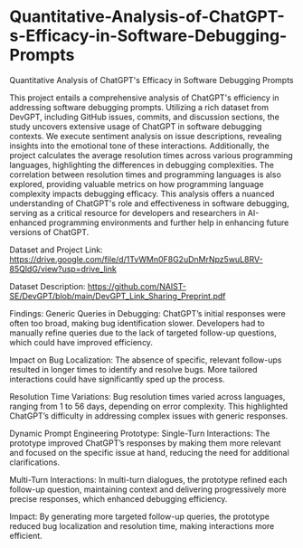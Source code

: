 # Quantitative-Analysis-of-ChatGPT-s-Efficacy-in-Software-Debugging-Prompts
Quantitative Analysis of ChatGPT's Efficacy in Software Debugging Prompts

This project entails a comprehensive analysis of ChatGPT's efficiency in addressing software debugging prompts. Utilizing a rich dataset from DevGPT, including GitHub issues, commits, and discussion sections, the study uncovers extensive usage of ChatGPT in software debugging contexts. We execute sentiment analysis on issue descriptions, revealing insights into the emotional tone of these interactions. Additionally, the project calculates the average resolution times across various programming languages, highlighting the differences in debugging complexities. The correlation between resolution times and programming languages is also explored, providing valuable metrics on how programming language complexity impacts debugging efficacy. This analysis offers a nuanced understanding of ChatGPT's role and effectiveness in software debugging, serving as a critical resource for developers and researchers in AI-enhanced programming environments and further help in enhancing future versions of ChatGPT.

Dataset and Project Link:
https://drive.google.com/file/d/1TvWMn0F8G2uDnMrNpz5wuL8RV-85QldG/view?usp=drive_link

Dataset Description:
https://github.com/NAIST-SE/DevGPT/blob/main/DevGPT_Link_Sharing_Preprint.pdf

Findings:
Generic Queries in Debugging: ChatGPT’s initial responses were often too broad, making bug identification slower. Developers had to manually refine queries due to the lack of targeted follow-up questions, which could have improved efficiency.

Impact on Bug Localization: The absence of specific, relevant follow-ups resulted in longer times to identify and resolve bugs. More tailored interactions could have significantly sped up the process.

Resolution Time Variations: Bug resolution times varied across languages, ranging from 1 to 56 days, depending on error complexity. This highlighted ChatGPT’s difficulty in addressing complex issues with generic responses.

Dynamic Prompt Engineering Prototype:
Single-Turn Interactions: The prototype improved ChatGPT’s responses by making them more relevant and focused on the specific issue at hand, reducing the need for additional clarifications.

Multi-Turn Interactions: In multi-turn dialogues, the prototype refined each follow-up question, maintaining context and delivering progressively more precise responses, which enhanced debugging efficiency.

Impact: By generating more targeted follow-up queries, the prototype reduced bug localization and resolution time, making interactions more efficient.


